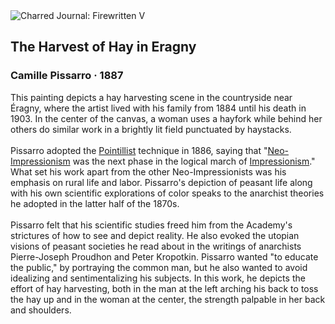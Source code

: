 <div class="artwork-of-the-day">
  <div class="container">
    <div class="img-wrapper">
      <img
        src="https://uploads3.wikiart.org/00330/images/camille-pissarro/het-hooien-ragny-s0520s2010-van-gogh-museum.jpg!Large.jpg"
        alt="Charred Journal: Firewritten V" />
    </div>
    <div class="artwork-detail">
      <div class="artwork-origin"> 
        <h2 class="artwork-name">The Harvest of Hay in Eragny</h2>
        <h3 class="artist">
          Camille Pissarro
                    ·  1887
        </h3>
      </div>
      <p class="description">
        <span class="artwork-description-text ng-binding" ng-bind-html="viewModel.ArtworkOfTheDay.Description | unsafe">This painting depicts a hay harvesting scene in the countryside near Éragny, where the artist lived with his family from 1884 until his death in 1903. In the center of the canvas, a woman uses a hayfork while behind her others do similar work in a brightly lit field punctuated by haystacks.<br><br>Pissarro adopted the <a target="_blank" href="https://www.wikiart.org/en/paintings-by-style/pointillism">Pointillist</a> technique in 1886, saying that "<a target="_blank" href="https://www.wikiart.org/en/artists-by-art-movement/neo-impressionism">Neo-Impressionism</a> was the next phase in the logical march of <a target="_blank" href="https://www.wikiart.org/en/artists-by-art-movement/impressionism">Impressionism</a>." What set his work apart from the other Neo-Impressionists was his emphasis on rural life and labor. Pissarro's depiction of peasant life along with his own scientific explorations of color speaks to the anarchist theories he adopted in the latter half of the 1870s.<br><br>Pissarro felt that his scientific studies freed him from the Academy's strictures of how to see and depict reality. He also evoked the utopian visions of peasant societies he read about in the writings of anarchists Pierre-Joseph Proudhon and Peter Kropotkin. Pissarro wanted "to educate the public," by portraying the common man, but he also wanted to avoid idealizing and sentimentalizing his subjects. In this work, he depicts the effort of hay harvesting, both in the man at the left arching his back to toss the hay up and in the woman at the center, the strength palpable in her back and shoulders.</span>
                        <div class="text-shadow-container" ng-show="showShadow" style=""></div>
      </p>
    </div>
  </div>

</div>
